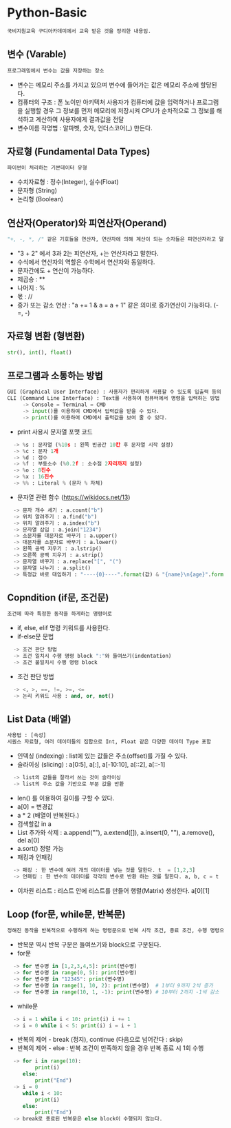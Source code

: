 # Python-Basic
```python
국비지원교육 구디아카데미에서 교육 받은 것을 정리한 내용임.
```

## 변수 (Varable)
```python
프로그래밍에서 변수는 값을 저장하는 장소
```
   - 변수는 메모리 주소를 가지고 있으며 변수에 들어가는 값은 메모리 주소에 할당된다.
   - 컴퓨터의 구조 : 폰 노이만 아키텍처 
     사용자가 컴퓨터에 값을 입력하거나 프로그램을 실행할 경우 그 정보를 먼저 메모리에 저장시켜
     CPU가 순차적으로 그 정보를 해석하고 계산하여 사용자에게 결과값을 전달
   - 변수이름 작명법 : 알파벳, 숫자, 언더스코어(_) 만든다.

## 자료형 (Fundamental Data Types)
```python
파이썬이 처리하는 기본데이터 유형
```
   - 수치자료형 : 정수(Integer), 실수(Float)
   - 문자형 (String)
   - 논리형 (Boolean)

## 연산자(Operator)와 피연산자(Operand)
```python
"+, -, *, /" 같은 기호들을 연산자, 연산자에 의해 계산이 되는 숫자들은 피연산자라고 말한다.
```
   - "3 + 2" 에서 3과 2는 피연산자, +는 연산자라고 말한다.
   - 수식에서 연산자의 역할은 수학에서 연산자와 동일하다.
   - 문자간에도 + 연산이 가능하다.
   - 제곱승 : **
   - 나머지 : %
   - 몫 : //
   - 증가 또는 감소 연산 : "a += 1 & a = a + 1" 같은 의미로 증가연산이 가능하다. (-=, -)
   
## 자료형 변환 (형변환)
```python
str(), int(), float()
```

## 프로그램과 소통하는 방법
```python
GUI (Graphical User Interface) : 사용자가 편리하게 사용할 수 있도록 입출력 등의 기능을 알기 쉬운 아이콘 따위의 그래픽으로 나타낸 방법
CLI (Command Line Interface) : Text를 사용하여 컴퓨터에서 명령을 입력하는 방법
     -> Console = Terminal = CMD
     -> input()를 이용하여 CMD에서 입력값을 받을 수 있다.
     -> print()를 이용하여 CMD에서 출력값을 보여 줄 수 있다.
```
   - print 사용시 문자열 포맷 코드
   ```python
     -> %s : 문자열 (%10s : 왼쪽 빈공간 10칸 후 문자열 시작 설정)
     -> %c : 문자 1개
     -> %d : 정수
     -> %f : 부동소수 (%0.2f : 소수점 2자리까지 설정)
     -> %o : 8진수
     -> %x : 16진수
     -> %% : Literal % (문자 % 자체)
   ```
   - 문자열 관련 함수 (https://wikidocs.net/13)
   ```python
     -> 문자 개수 세기 : a.count("b")
     -> 위치 알려주기 : a.find("b")
     -> 위치 알려주기 : a.index("b")
     -> 문자열 삽입 : a.join("1234")
     -> 소문자를 대문자로 바꾸기 : a.upper()
     -> 대문자를 소문자로 바꾸기 : a.lower()
     -> 왼쪽 공백 지우기 : a.lstrip()
     -> 오른쪽 공백 지우기 : a.strip()
     -> 문자열 바꾸기 : a.replace("[", "(")
     -> 문자열 나누기 : a.split()
     -> 특정값 바로 대입하기 : "----{0}----".format(값) & "{name}\n{age}".format(name="", age=10)
   ```
     
## Copndition (if문, 조건문)
```python
조건에 따라 특정한 동작을 하게하는 명령어로
```
   - if, else, elif 명령 키워드를 사용한다.
   - if-else문 문법
   ```python
     -> 조건 판단 방법
     -> 조건 일치시 수행 명령 block ":"와 들여쓰기(indentation)
     -> 조건 불일치시 수행 명령 block
   ```
   - 조건 판단 방법
   ```python
     -> <, >, ==, !=, >=, <=
     -> 논리 키워드 사용 : and, or, not()
   ```
   
## List Data (배열)
```python
사용법 : [속성]
시퀀스 자료형, 여러 데이터들의 집합으로 Int, Float 같은 다양한 데이터 Type 포함
```
   - 인덱싱 (indexing) : list에 있는 값들은 주소(offset)를 가질 수 있다.
   - 슬라이싱 (slicing) : a[0:5], a[:], a[-10:10], a[::2], a[::-1]
   ```python
     -> list의 값들을 잘라서 쓰는 것이 슬라이싱
     -> list의 주소 값을 기반으로 부분 값을 반환
   ```
   - len() 를 이용하여 길이를 구할 수 있다.
   - a[0] = 변경값 
   - a * 2 (배열이 반복된다.)
   - 검색할값 in a
   - List 추가와 삭제 : a.append(""), a.extend([]), a.insert(0, ""), a.remove(), del a[0]
   - a.sort() 정렬 가능
   - 패킹과 언패킹
   ```python
     -> 패킹 : 한 변수에 여러 개의 데이터를 넣는 것를 말한다. t  = [1,2,3]
     -> 언패킹 : 한 변수의 데이터를 각각의 변수로 반환 하는 것를 말한다. a, b, c = t
   ```
   - 이차원 리스트 : 리스트 안에 리스트를 만들어 행렬(Matrix) 생성한다. a[0][1]
   
## Loop (for문, while문, 반복문)
```python
정해진 동작을 반복적으로 수행하게 하는 명령문으로 반복 시작 조건, 종료 조건, 수행 명령으로 구성되어 있다.
```
   - 반복문 역시 반복 구문은 들여쓰기와 block으로 구분된다.
   - for문
   ```python
     -> for 변수명 in [1,2,3,4,5]: print(변수명)
     -> for 변수명 in range(0, 5): print(변수명)
     -> for 변수명 in "12345": print(변수명)
     -> for 변수명 in range(1, 10, 2): print(변수명)  # 1부터 9까지 2씩 증가
     -> for 변수명 in range(10, 1, -1): print(변수명) # 10부터 2까지 -1씩 감소
   ```
   - while문
   ```python
     -> i = 1 while i < 10: print(i) i += 1
     -> i = 0 while i < 5: print(i) i = i + 1
   ```
   - 반복의 제어 - break (정지), continue (다음으로 넘어간다 : skip)
   - 반복의 제어 - else : 반복 조건이 만족하지 않을 경우 반복 종료 시 1회 수행
   ```python
     -> for i in range(10): 
            print(i) 
        else: 
            print("End")
     -> i = 0
        while i < 10:
            print(i)
        else:
            print("End")
     -> break로 종료된 반복문은 else block이 수행되지 않는다.
   ```
